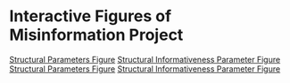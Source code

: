 # Interactive Figures of Misinformation Project
[Structural Parameters Figure](./Figure_Structural_Parameters.html)
[Structural Informativeness Parameter Figure](./Figure_Signal_Informativeness_Parameters%20(1).html)
[Structural Parameters Figure](./Figure_Structural_Parameters_N.html)
[Structural Informativeness Parameter Figure](./Figure_Signal_Informativeness_Parameters_N.html)
